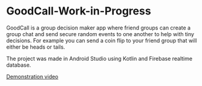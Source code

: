 # GoodCall-Work-in-Progress
GoodCall is a group decision maker app where friend groups can create a group chat and send secure random events to one another to help with tiny decisions. For example you can send a coin flip to your friend group that will either be heads or tails.

The project was made in Android Studio using Kotlin and Firebase realtime database.

[Demonstration video](https://drive.google.com/file/d/10mbCNwmiWe_P3ayv3A8kafutcWvmFjJ0/view?usp=sharing)
